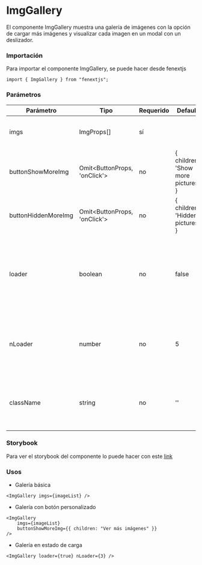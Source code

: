 # ImgGallery

El componente ImgGallery muestra una galería de imágenes con la opción de cargar más imágenes y visualizar cada imagen en un modal con un deslizador.

### Importación

Para importar el componente ImgGallery, se puede hacer desde fenextjs

```tsx copy
import { ImgGallery } from "fenextjs";
```

### Parámetros

| Parámetro           | Tipo                           | Requerido | Default                              | Descripcion                                                                                      |
| ------------------- | ------------------------------ | --------- | ------------------------------------ | ------------------------------------------------------------------------------------------------ |
| imgs                | ImgProps[]                     | sí        |                                      | Lista de imágenes a mostrar en la galería.                                                       |
| buttonShowMoreImg   | Omit\<ButtonProps, 'onClick'\> | no        | \{ children: 'Show more pictures' \} | Propiedades del botón para mostrar más imágenes.                                                 |
| buttonHiddenMoreImg | Omit\<ButtonProps, 'onClick'\> | no        | \{ children: 'Hidden pictures' \}    | Propiedades del botón para ocultar imágenes adicionales.                                         |
| loader              | boolean                        | no        | false                                | Indica si el componente está en estado de carga, mostrando un cargador en lugar de las imágenes. |
| nLoader             | number                         | no        | 5                                    | Número de elementos que mostrarán el loader mientras se cargan las imágenes.                     |
| className           | string                         | no        | ''                                   | Clase CSS para personalizar el contenedor de la galería.                                         |

### Storybook

Para ver el storybook del componente lo puede hacer con este [link](https://fenextjs-component-storybook.vercel.app/?path=/story/img-imggallery--index)

### Usos

-   Galería básica

```tsx copy
<ImgGallery imgs={imageList} />
```

-   Galería con botón personalizado

```tsx copy
<ImgGallery
    imgs={imageList}
    buttonShowMoreImg={{ children: "Ver más imágenes" }}
/>
```

-   Galería en estado de carga

```tsx copy
<ImgGallery loader={true} nLoader={3} />
```

